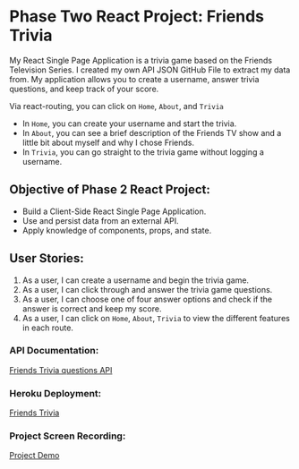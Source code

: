 # Phase Two React Project: Friends Trivia

My React Single Page Application is a trivia game based on the Friends Television Series. I created my own API JSON GitHub File to extract my data from. My application allows you to create a username, answer trivia questions, and keep track of your score. 

Via react-routing, you can click on `Home`, `About`, and `Trivia` 
* In `Home`, you can create your username and start the trivia.    
* In `About`, you can see a brief description of the Friends TV show and a little bit about myself and why I chose Friends.   
* In `Trivia`, you can go straight to the trivia game without logging a username.

## Objective of Phase 2 React Project:
* Build a Client-Side React Single Page Application.
* Use and persist data from an external API.
* Apply knowledge of components, props, and state.

## User Stories:
1. As a user, I can create a username and begin the trivia game. 
2. As a user, I can click through and answer the trivia game questions.
3. As a user, I can choose one of four answer options and check if the answer is correct and keep my score.
4. As a user, I can click on `Home`, `About`, `Trivia` to view the different features in each route. 

### API Documentation: 
<a href="https://csjeon28.github.io/Data/db.json" target="_blank">Friends Trivia questions API</a>

### Heroku Deployment:
<a href="https://cj-friends-trivia-react.herokuapp.com/" target="_blank">Friends Trivia</a>

### Project Screen Recording:
<a href="https://www.dropbox.com/s/734jkkwgnta24or/React-Phase-2-Project-Video.mov?dl=0" target="_blank">Project Demo</a>

